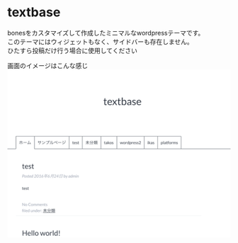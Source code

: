 # textbase
bonesをカスタマイズして作成したミニマルなwordpressテーマです。  
このテーマにはウィジェットもなく、サイドバーも存在しません。  
ひたすら投稿だけ行う場合に使用してください  

画面のイメージはこんな感じ  
![Screenshot](https://raw.githubusercontent.com/eskey-mo/textbase-wordpress-theme/master/screenshot.png)
